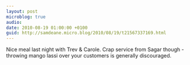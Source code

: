 ```yaml
---
layout: post
microblog: true
audio: 
date: 2010-08-19 01:00:00 +0100
guid: http://samdeane.micro.blog/2010/08/19/t21567337169.html
---
```

Nice meal last night with Trev &amp; Carole. Crap service from Sagar though - throwing mango lassi over your customers is generally discouraged.
